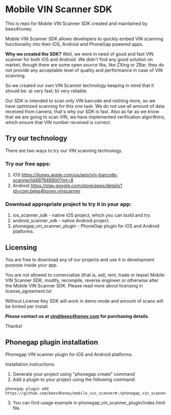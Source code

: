 # Mobile VIN Scanner SDK

This is repo for Mobile VIN Scanner SDK created and maintained by bees4honey.

Mobile VIN Scanner SDK allows developers to quickly embed VIN scanning functionality into their iOS, Android and PhoneGap powered apps.

**Why we created the SDK?** Well, we were in need of good and fast VIN scanner for both iOS and Android. We didn't find any good solution on market, though there are some open source libs, like ZXing or ZBar, they do not provide any acceptable level of quality and performance in case of VIN scanning. 

So we created our own VIN Scanner technology keeping in mind that it should be:
a) very fast;
b) very reliable.

Our SDK is intended to scan only VIN barcode and nothing more, so we have optimized scanning for this one task. We do not use all amount of data received from camera, that's why our SDK is fast. Also as far as we know that we are going to scan VIN, we have implemented verification algorithms, which ensure that VIN number received is correct.

## Try our technology

There are two ways to try our VIN scanning technology.

### Try our free apps:
1. iOS https://itunes.apple.com/us/app/vin-barcode-scanner/id497948900?mt=8
2. Android https://play.google.com/store/apps/details?id=com.bees4honey.vinscanner

### Download appropriate project to try it in your app:
1. ios_scanner_sdk - native iOS project, which you can build and try.
2. android_scanner_sdk - native Android project.
3. phonegap_vin_scanner_plugin - PhoneGap plugin for iOS and Android platforms.

## Licensing

You are free to download any of our projects and use it in development purpose inside your app. 

You are not allowed to comercialize (that is, sell, rent, trade or lease) Mobile VIN Scanner SDK, 
modify, recompile, reverse engineer or otherwise alter the Mobile VIN Scanner SDK. Please read more about licensing
in license_agreement.txt

Without License Key SDK will work in demo mode and amount of scans will be limited per install. 

**Please contact us at vin@bees4honey.com for purchasing details.**

Thanks!

## Phonegap plugin installation

Phonegap VIN scanner plugin for iOS and Android platforms.

Installation instructions:
1. Generate your project using "phonegap create" command
2. Add a plugin to your project using the following command:

```
phonegap plugin add https://github.com/bees4honey/mobile_vin_scanner#:/phonegap_vin_scanner_plugin
```

3. You can find usage example in phonegap_vin_scanner_plugin/index.html file.